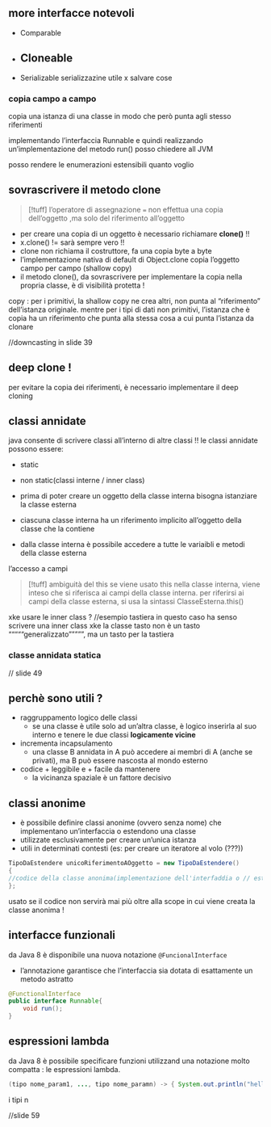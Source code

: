 ## more interfacce notevoli
 - Comparable 
 - Cloneable
	 - 
 - Serializable
	 serializzazine utile x salvare cose
### copia campo a campo
copia una istanza di una classe in modo che però punta agli stesso riferimenti

implementando l’interfaccia Runnable e quindi realizzando un’implementazione del metodo run() posso chiedere all JVM 

posso rendere le enumerazioni estensibili quanto voglio

## sovrascrivere il metodo clone
>[!tuff] l’operatore di assegnazione `=` non effettua una copia dell’oggetto ,ma solo del riferimento all’oggetto

- per creare una copia di un oggetto è necessario richiamare **clone()** !!
- x.clone() != sarà sempre vero !!
- clone non richiama il costruttore, fa una copia byte a byte
- l’implementazione nativa di default di Object.clone copia l’oggetto campo per campo (shallow copy)
- il metodo clone(), da sovrascrivere per implementare la copia nella propria classe, è di visibilità protetta !

copy : per i primitivi, la shallow copy ne crea altri, non punta al “riferimento” dell’istanza originale. mentre per i tipi di dati non primitivi, l’istanza che è copia ha un riferimento che punta alla stessa cosa a cui punta l’istanza da clonare

//downcasting in slide 39

## deep clone !
per evitare la copia dei riferimenti, è necessario implementare il deep cloning

## classi annidate
java consente di scrivere classi all’interno di altre classi !!
le classi annidate possono essere:
- static
- non static(classi interne / inner class)

- prima di poter creare un oggetto della classe interna bisogna istanziare la classe esterna
- ciascuna classe interna ha un riferimento implicito all’oggetto della classe che la contiene
- dalla classe interna è possibile accedere a tutte le variaibli e metodi della classe esterna

l’accesso a campi 
>[!tuff] ambiguità del this
>se viene usato this nella classe interna, viene inteso che si riferisca ai campi della classe interna. per riferirsi ai campi della classe esterna, si usa la sintassi ClasseEsterna.this()

xke usare le inner class ?
//esempio tastiera
in questo caso ha senso scrivere una inner class xke la classe tasto non è un tasto “““““generalizzato”””””, ma un tasto per la tastiera

### classe annidata statica
// slide 49

## perchè sono utili ?
- raggruppamento logico delle classi 
	- se una classe è utile solo ad un’altra classe, è logico inserirla al suo interno e tenere le due classi **logicamente vicine**
- incrementa incapsulamento
	- una classe B annidata in A può accedere ai membri di A (anche se privati), ma B può essere nascosta al mondo esterno
- codice + leggibile e + facile da mantenere
	- la vicinanza spaziale è un fattore decisivo

## classi anonime
- è possibile definire classi anonime (ovvero senza nome) che implementano un’interfaccia o estendono una classe
- utilizzate esclusivamente per creare un’unica istanza
- utili in determinati contesti (es: per creare un iteratore al volo (???))
```java
TipoDaEstendere unicoRiferimentoAOggetto = new TipoDaEstendere()
{
//codice della classe anonima(implementazione dell'interfaddia o // estanzione della classe)
};
```
usato se il codice non servirà mai più oltre alla scope in cui viene creata la classe anonima !

## interfacce funzionali
da Java 8 è disponibile una nuova notazione `@FuncionalInterface`
- l’annotazione garantisce che l’interfaccia sia dotata di esattamente un metodo astratto 
```java
@FunctionalInterface
public interface Runnable{
	void run();
}
```

## espressioni lambda

da Java 8 è possibile specificare funzioni utilizzand una notazione molto compatta : le espressioni lambda.
```java
(tipo nome_param1, ..., tipo nome_paramn) -> { System.out.println("hello, lambda!)";}
```
i tipi n

//slide 59


